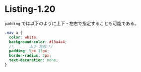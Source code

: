 # Listing-1.20

`padding` では以下のように上下・左右で指定することも可能である。

```css
.nav a {
  color: white;
  background-color: #13a4a4;
  /*       上下 左右 */
  padding: 5px 15px;
  border-radius: 2px;
  text-decoration: none;
}
```
